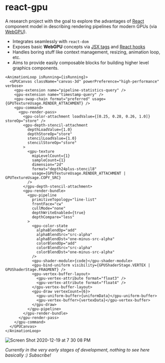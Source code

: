 # react-gpu

A research project with the goal to explore the advantages of [React](https://reactjs.org/) component
model in describing rendering pipelines for modern GPUs (via [WebGPU](https://gpuweb.github.io/gpuweb/)).

- Integrates seamlessly with `react-dom`
- Exposes basic **WebGPU** concepts via [JSX tags](https://reactjs.org/docs/introducing-jsx.html) and [React hooks](https://reactjs.org/docs/hooks-intro.html)
- Handles boring stuff like context management, resizing, animation loop, etc.
- Aims to provide easily composable blocks for building higher level graphics components.

```tsx
<AnimationLoop isRunning={isRunning}>
  <GPUCanvas className="canvas-3d" powerPreference="high-performance" verbose>
    <gpu-extension name="pipeline-statistics-query" />
    <gpu-extension name="timestamp-query" />
    <gpu-swap-chain format="preferred" usage={GPUTextureUsage.RENDER_ATTACHMENT} />
    <gpu-command>
      <gpu-render-pass>
        <gpu-color-attachment loadValue={[0.25, 0.28, 0.26, 1.0]} storeOp="store" />
        <gpu-depth-stencil-attachment
          depthLoadValue={1.0}
          depthStoreOp="store"
          stencilLoadValue={1.0}
          stencilStoreOp="store"
        >
          <gpu-texture
            mipLevelCount={1}
            sampleCount={1}
            dimension="2d"
            format="depth24plus-stencil8"
            usage={GPUTextureUsage.RENDER_ATTACHMENT | GPUTextureUsage.COPY_SRC}
          />
        </gpu-depth-stencil-attachment>
        <gpu-render-bundle>
          <gpu-pipeline
            primitiveTopology="line-list"
            frontFace="cw"
            cullMode="none"
            depthWriteEnabled={true}
            depthCompare="less"
          >
            <gpu-color-state
              alphaBlendOp="add"
              alphaBlendSrc="src-alpha"
              alphaBlendDst="one-minus-src-alpha"
              colorBlendOp="add"
              colorBlendSrc="src-alpha"
              colorBlendDst="one-minus-src-alpha"
            />
            <gpu-shader-module>{code}</gpu-shader-module>
            <gpu-bind-uniform visibility={GPUShaderStage.VERTEX | GPUShaderStage.FRAGMENT} />
            <gpu-vertex-buffer-layout>
              <gpu-vertex-attribute format="float3" />
              <gpu-vertex-attribute format="float4" />
            </gpu-vertex-buffer-layout>
            <gpu-draw vertexCount={6}>
              <gpu-uniform-buffer>{uniformData}</gpu-uniform-buffer>
              <gpu-vertex-buffer>{vertexData}</gpu-vertex-buffer>
            </gpu-draw>
          </gpu-pipeline>
        </gpu-render-bundle>
      </gpu-render-pass>
    </gpu-command>
  </GPUCanvas>
</AnimationLoop>
```

![Screen Shot 2020-12-19 at 7 30 08 PM](https://user-images.githubusercontent.com/1707/102694248-d12a3600-4230-11eb-9223-89e9dcc1e596.jpg)

_Currently in the very early stages of development, nothing to see here basically :) Subscribe!_
